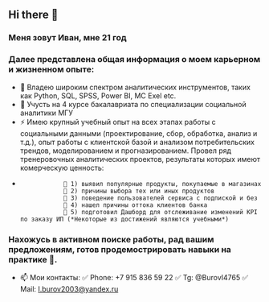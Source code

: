 ## Hi there 👋


### Меня зовут Иван, мне 21 год 

### Далее представлена общая информация о моем карьерном и жизненном опыте: 

- 🔭 Владею широким спектром аналитических инструментов, таких как Python, SQL, SPSS, Power BI, MC Exel etc. 
- 🌱 Учусть на 4 курсе бакалавриата по специализации социальной аналитики МГУ
- ⚡ Имею крупный учебный опыт на всех этапах работы с социальными данными (проектирование, сбор, обработка, анализ и т.д.), опыт работы с клиентской базой и анализом потребительских трендов, моделированием и прогназированием. Провел ряд тренеровочных аналитических проектов, результаты которых имеют комерческую ценность:
- 
                  🔶 1) выявил популярные продукты, покупаемые в магазинах
                  🔶 2) причины выбора тех или иных продуктов
                  🔶 3) поведение пользователей сервиса с подпиской и без
                  🔶 4) нашел причины оттока клиентов банка
                  🔶 5) подготовил Дашборд для отслеживание изменений KPI по заказу ИП (*Некоторые из достижений являются учебными*)

### Нахожусь в активном поиске работы, рад вашим предложениям, готов продемострировать навыки на практике 🤩.


- 📫 Мои контакты:      ✅ Phone: +7 915 836 59 22
                             ✅ Tg: @BurovI4765
                                ✅ Mail: I.burov2003@yandex.ru


